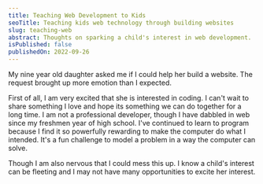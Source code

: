 ```yaml
---
title: Teaching Web Development to Kids
seoTitle: Teaching kids web technology through building websites
slug: teaching-web
abstract: Thoughts on sparking a child's interest in web development.
isPublished: false
publishedOn: 2022-09-26
---
```


My nine year old daughter asked me if I could help her build a website. The request brought up more emotion than I expected.

First of all, I am very excited that she is interested in coding. I can't wait to share something I love and hope its something we can do together for a long time. I am not a professional developer, though I have dabbled in web since my freshmen year of high school. I've continued to learn to program because I find it so powerfully rewarding to make the computer do what I intended. It's a fun challenge to model a problem in a way the computer can solve.

Though I am also nervous that I could mess this up. I know a child's interest can be fleeting and I may not have many opportunities to excite her interest.
